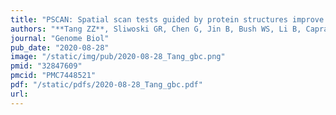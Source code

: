 ```yaml
---
title: "PSCAN: Spatial scan tests guided by protein structures improve complex disease gene discovery and signal variant detection"
authors: "**Tang ZZ**, Sliwoski GR, Chen G, Jin B, Bush WS, Li B, Capra JA."
journal: "Genome Biol"
pub_date: "2020-08-28"
image: "/static/img/pub/2020-08-28_Tang_gbc.png"
pmid: "32847609"
pmcid: "PMC7448521"
pdf: "/static/pdfs/2020-08-28_Tang_gbc.pdf"
url: 
---
```


